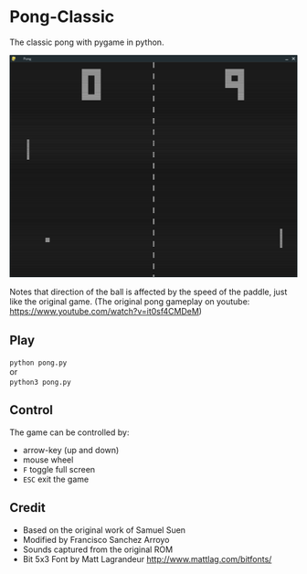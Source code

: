 # Pong-Classic
The classic pong with pygame in python.

![](screenshots/screenshot.png)

Notes that direction of the ball is affected by the speed of the paddle, just like the original game.
(The original pong gameplay on youtube: <https://www.youtube.com/watch?v=it0sf4CMDeM>)

## Play
`python pong.py`  
or  
`python3 pong.py`

## Control
The game can be controlled by:
  - arrow-key (up and down)
  - mouse wheel
  - `F` toggle full screen
  - `ESC` exit the game

## Credit
- Based on the original work of Samuel Suen
- Modified by Francisco Sanchez Arroyo
- Sounds captured from the original ROM
- Bit 5x3 Font by Matt Lagrandeur <http://www.mattlag.com/bitfonts/>
